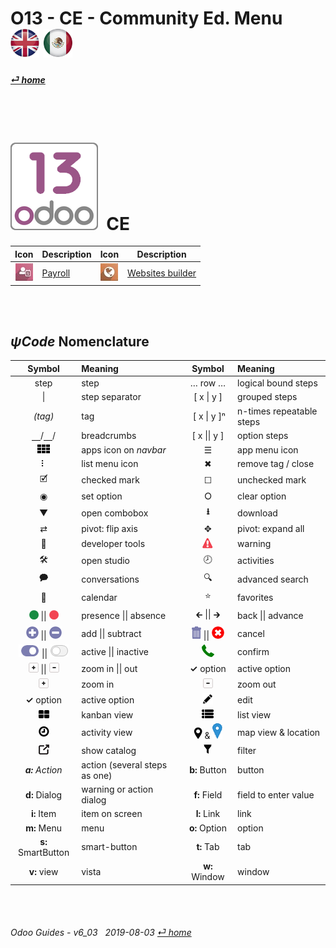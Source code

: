 # O13 - CE - Community Ed. Menu &nbsp;&nbsp;&nbsp;&nbsp; [![en-uk](/doc/img/en-uk_flag_button_small.png)](/en-uk/o13/ce/en-uk-o13-ce-guides-menu.md) [ ![es-mx](/doc/img/es-mx_flag_button_small.png)](/es-mx/o13/ce/es-mx-o13-ce-guides-menu.md)
#### [_&#x23CE; home_](/en-uk/en-uk-guides-menu.md)  

<br><br>
# ![o13](/doc/img/odoo13.png) &nbsp;CE
| Icon | Description | Icon | Description |
| :---: | --- | :---: | --- |
| ![pyr](/doc/img/hr_payroll.jpg) | [Payroll](/en-uk/o13/ce/pyr/en-uk-o13-ce-pyr-payroll-guides.md) | ![web](/doc/img/website.jpg) | [Websites builder](/en-uk/o13/ce/web/en-uk-o13-ce-web-websites-builder-guides.md) |

<br><br>
## _&#x03C8;Code_ Nomenclature
[***Sync***]: # (en-uk-guides-menu)  
[***Sync***]: # (en-uk-o13-ee-guides-menu)  

| Symbol | Meaning | Symbol | Meaning | 
| :---: | :--- | :---: | :--- |
| step | step | &#x2026; row &#x2026; | logical bound steps |
| \| | step separator | \[ x \| y ] | grouped steps |
| _(tag)_ | tag | &nbsp;\[ x \| y \]&#x207F; | n-times repeatable steps |
| &#x23BD;/&#x23BD;/ | breadcrumbs | \[ x \|\| y ] | option steps |
| ![apps](/doc/img/apps.png) | apps icon on _navbar_ | &#x2630; | app menu icon |
| &#x2807; | list menu icon | &#x2716; | remove tag / close |
| &#x1F5F9; | checked mark | &#x2610; | unchecked mark |
| &#x25C9; | set option | &#x2B58; | clear option |
| &#x25BC; | open combobox | **&#x2B73;** | download |
| &#x21C4; | pivot: flip axis | &#x2725; | pivot: expand all |
| &#x1F41E; | developer tools | ![warning](/doc/img/warning.png) | warning |
| &#x1F6E0; | open studio | &#x1F557; | activities |
| &#x1F5ED; | conversations | &#x1F50D; | advanced search |
| &#x1F4C5; | calendar | &#x2B50; | favorites |
| ![presence_yes](/doc/img/presence_yes.png) \|\| ![presence_no](/doc/img/presence_no.png) | presence \|\| absence | &#x1F870; \|\| &#x1F872; | back \|\| advance |
| ![add](/doc/img/button_add.png) \|\| ![sub](/doc/img/button_sub.png) | add \|\| subtract | ![trashcan](/doc/img/trashcan.png) \|\| ![cancel](/doc/img/cancel.png) | cancel |
| ![active](/doc/img/active.png) \|\| ![inactive](/doc/img/inactive.png) | active \|\| inactive | ![phone_receiver](/doc/img/phone_receiver.png) | confirm |
| ![button_squared_add](/doc/img/button_squared_add.png) \|\| ![button_squared_sub](/doc/img/button_squared_sub.png)| zoom in \|\| out | **&#x2713;** option | active option |
| ![button_squared_add](/doc/img/button_squared_add.png) | zoom in | ![button_squared_sub](/doc/img/button_squared_sub.png)| zoom out |
|  **&#x2713;** option | active option | ![edit](/doc/img/edit.png) | edit |
| ![view_kanban](/doc/img/view_kanban.png) | kanban view | ![view_list](/doc/img/view_list.png) | list view |
| ![view_activity](/doc/img/view_activity.png) | activity view | ![view_map](/doc/img/view_map.png) & ![map_location](/doc/img/map_location.png)| map view & location|
| ![show_catalog](/doc/img/show_catalog.png) | show catalog | ![filter](/doc/img/filter.png) | filter |
| _**a:** Action_ | action (several steps as one) | **b:** Button | button |
| **d:** Dialog | warning or action dialog | **f:** Field | field to enter value |
| **i:** Item | item on screen | **l:** Link | link |
| **m:** Menu | menu | **o:** Option | option | 
| **s:** SmartButton | smart-button | **t:** Tab | tab | v:View |
| **v:** view | vista | **w:** Window | window |

<br><br>
###### Odoo Guides - v6_03 &nbsp; 2019-08-03  [_&#x23CE; home_](/en-uk/en-uk-guides-menu.md)  
